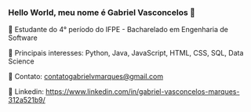 ### Hello World, meu nome é Gabriel Vasconcelos 👋

:school: Estudante do 4° período do IFPE - Bacharelado em Engenharia de Software

:pushpin: Principais interesses: Python, Java, JavaScript, HTML, CSS, SQL, Data Science

:e-mail: Contato: contatogabrielvmarques@gmail.com

:link: Linkedin: https://www.linkedin.com/in/gabriel-vasconcelos-marques-312a521b9/


